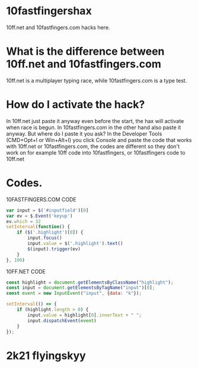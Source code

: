 # 10fastfingershax
10ff.net and 10fastfingers.com hacks here.

# What is the difference between 10ff.net and 10fastfingers.com

10ff.net is a multiplayer typing race, while 10fastfingers.com is a type test.

# How do I activate the hack?
In 10ff.net just paste it anyway even before the start, the hax will activate when race is begun.
In 10fastfingers.com in the other hand also paste it anyway.
But where do I paste it you ask? In the Developer Tools (CMD+Opt+I or Win+Alt+I) you click Console and paste the code that works
with 10ff.net or 10fastfingers.com, the codes are different so they don't work on for example 10ff code into 10fastfingers, or
10fastfingers code to 10ff.net

# Codes.

10FASTFINGERS.COM CODE
```javascript
var input = $('#inputfield')[0]
var ev = $.Event('keyup')
ev.which = 32
setInterval(function() {
    if ($('.highlight')[0]) {
        input.focus()
        input.value = $('.highlight').text()
        $(input).trigger(ev)
    }
}, 100)
```

10FF.NET CODE
```javascript
const highlight = document.getElementsByClassName("highlight");
const input = document.getElementsByTagName("input")[0];
const event = new InputEvent("input", {data: "k"});

setInterval(() => {
    if (highlight.length > 0) {
        input.value = highlight[0].innerText + " ";
        input.dispatchEvent(event)
    }
});
```

# 2k21 flyingskyy
